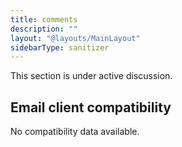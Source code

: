 ```yaml
---
title: comments
description: ""
layout: "@layouts/MainLayout"
sidebarType: sanitizer
---
```


This section is under active discussion.

## Email client compatibility

No compatibility data available.